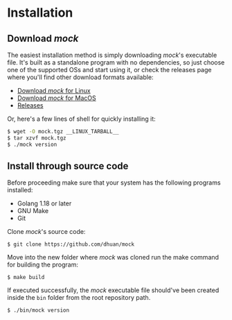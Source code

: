 # Installation

## Download *mock*

The easiest installation method is simply downloading *mock*'s executable file. It's built as a standalone program with no dependencies, so just choose one of the supported OSs and start using it, or check the releases page where you'll find other download formats available:

- [Download *mock* for Linux](__DOWNLOAD_LINK_LINUX__)
- [Download *mock* for MacOS](__DOWNLOAD_LINK_MACOS__)
- [Releases](https://github.com/dhuan/mock/releases)

Or, here's a few lines of shell for quickly installing it:

```sh
$ wget -O mock.tgz __LINUX_TARBALL__
$ tar xzvf mock.tgz
$ ./mock version
```

## Install through source code

Before proceeding make sure that your system has the following programs installed:

- Golang 1.18 or later
- GNU Make
- Git

Clone *mock*'s source code:

```
$ git clone https://github.com/dhuan/mock
```

Move into the new folder where *mock* was cloned run the make command for building the program:

```
$ make build
```

If executed successfully, the *mock* executable file should've been created inside the `bin` folder from the root repository path.

```
$ ./bin/mock version
```
